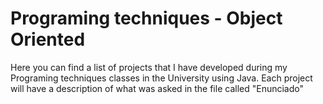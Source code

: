 # Programing techniques - Object Oriented
Here you can find a list of projects that I have developed during my Programing techniques classes in the University using Java. 
Each project will have a description of what was asked in the file called "Enunciado"

